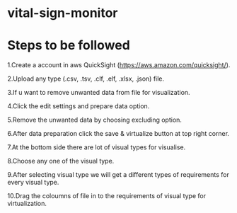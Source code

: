 # vital-sign-monitor

# Steps to be followed

1.Create a account in aws QuickSight (https://aws.amazon.com/quicksight/).

2.Upload any type (.csv, .tsv, .clf, .elf, .xlsx, .json) file.

3.If u want to remove unwanted data from file for visualization.

4.Click  the edit settings and prepare data option.

5.Remove the unwanted data  by choosing excluding option.

6.After data preparation click the save & virtualize button at top right corner.

7.At the bottom side there are lot of visual types for visualise.

8.Choose any one of the visual type.

9.After selecting visual type we will get a different types of  requirements for every visual type.

10.Drag the coloumns of file in to the requirements of visual type  for virtualization.
